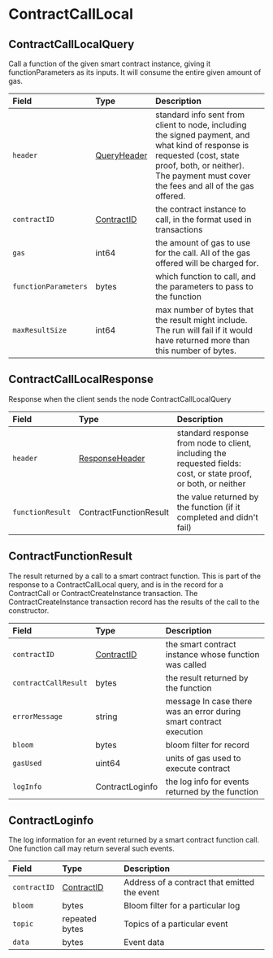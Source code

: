 # ContractCallLocal

## **ContractCallLocalQuery**

Call a function of the given smart contract instance, giving it functionParameters as its inputs. It will consume the entire given amount of gas.

| Field | Type | Description |
| :--- | :--- | :--- |
| `header` | [QueryHeader](../miscellaneous/queryheader.md) | standard info sent from client to node, including the signed payment, and what kind of response is requested \(cost, state proof, both, or neither\). The payment must cover the fees and all of the gas offered. |
| `contractID` | [ContractID](../basic-types/contractid.md) | the contract instance to call, in the format used in transactions |
| `gas` | int64 | the amount of gas to use for the call. All of the gas offered will be charged for. |
| `functionParameters` | bytes | which function to call, and the parameters to pass to the function |
| `maxResultSize` | int64 | max number of bytes that the result might include. The run will fail if it would have returned more than this number of bytes. |

## ContractCallLocalResponse

Response when the client sends the node ContractCallLocalQuery

| Field | Type | Description |
| :--- | :--- | :--- |
| `header` | [ResponseHeader](../miscellaneous/responseheader.md#responseheader) | standard response from node to client, including the requested fields: cost, or state proof, or both, or neither |
| `functionResult` | ContractFunctionResult | the value returned by the function \(if it completed and didn't fail\) |

## ContractFunctionResult

The result returned by a call to a smart contract function. This is part of the response to a ContractCallLocal query, and is in the record for a ContractCall or ContractCreateInstance transaction. The ContractCreateInstance transaction record has the results of the call to the constructor.

| Field | Type | Description |
| :--- | :--- | :--- |
| `contractID` | [ContractID](../basic-types/contractid.md) | the smart contract instance whose function was called |
| `contractCallResult` | bytes | the result returned by the function |
| `errorMessage` | string | message In case there was an error during smart contract execution |
| `bloom` | bytes | bloom filter for record |
| `gasUsed` | uint64 | units of gas used to execute contract |
| `logInfo` | ContractLoginfo | the log info for events returned by the function |

## ContractLoginfo

The log information for an event returned by a smart contract function call. One function call may return several such events.

| Field | Type | Description |
| :--- | :--- | :--- |
| `contractID` | [ContractID](../basic-types/contractid.md) | Address of a contract that emitted the event |
| `bloom` | bytes | Bloom filter for a particular log |
| `topic` | repeated bytes | Topics of a particular event |
| `data` | bytes | Event data |

